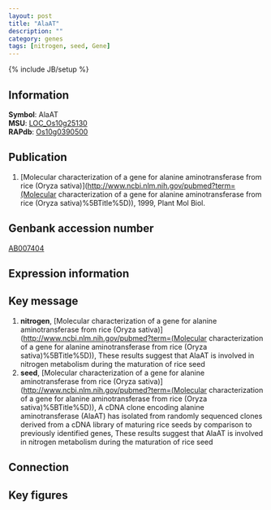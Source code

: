 ```yaml
---
layout: post
title: "AlaAT"
description: ""
category: genes
tags: [nitrogen, seed, Gene]
---
```

{% include JB/setup %}

## Information
__Symbol__: AlaAT  
__MSU__: [LOC_Os10g25130](http://rice.plantbiology.msu.edu/cgi-bin/ORF_infopage.cgi?orf=LOC_Os10g25130)  
__RAPdb__: [Os10g0390500](http://rapdb.dna.affrc.go.jp/viewer/gbrowse_details/irgsp1?name=Os10g0390500)  

## Publication
1. [Molecular characterization of a gene for alanine aminotransferase from rice (Oryza sativa)](http://www.ncbi.nlm.nih.gov/pubmed?term=(Molecular characterization of a gene for alanine aminotransferase from rice (Oryza sativa)%5BTitle%5D)), 1999, Plant Mol Biol.

## Genbank accession number
[AB007404](http://www.ncbi.nlm.nih.gov/nuccore/AB007404)

## Expression information

## Key message
1. __nitrogen__, [Molecular characterization of a gene for alanine aminotransferase from rice (Oryza sativa)](http://www.ncbi.nlm.nih.gov/pubmed?term=(Molecular characterization of a gene for alanine aminotransferase from rice (Oryza sativa)%5BTitle%5D)),  These results suggest that AlaAT is involved in nitrogen metabolism during the maturation of rice seed
2. __seed__, [Molecular characterization of a gene for alanine aminotransferase from rice (Oryza sativa)](http://www.ncbi.nlm.nih.gov/pubmed?term=(Molecular characterization of a gene for alanine aminotransferase from rice (Oryza sativa)%5BTitle%5D)), A cDNA clone encoding alanine aminotransferase (AlaAT) has isolated from randomly sequenced clones derived from a cDNA library of maturing rice seeds by comparison to previously identified genes, These results suggest that AlaAT is involved in nitrogen metabolism during the maturation of rice seed

## Connection

## Key figures


